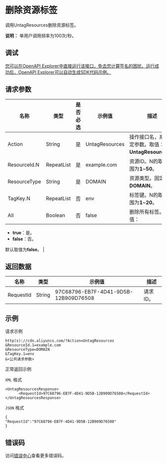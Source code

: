 # 删除资源标签

调用UntagResources删除资源标签。

**说明：** 单用户调用频率为100次/秒。

## 调试

[您可以在OpenAPI Explorer中直接运行该接口，免去您计算签名的困扰。运行成功后，OpenAPI Explorer可以自动生成SDK代码示例。](https://api.aliyun.com/#product=Cdn&api=UntagResources&type=RPC&version=2018-05-10)

## 请求参数

|名称|类型|是否必选|示例值|描述|
|--|--|----|---|--|
|Action|String|是|UntagResources|操作接口名，系统规定参数。取值：**UntagResources**。 |
|ResourceId.N|RepeatList|是|example.com|资源ID。N的取值范围为**1**~**50**。 |
|ResourceType|String|是|DOMAIN|资源类型。固定值：**DOMAIN**。 |
|TagKey.N|RepeatList|否|env|标签键。N的取值范围为**1**~**20**。 |
|All|Boolean|否|false|删除所有标签。取值：

 -   **true**：是。
-   **false**：否。

 默认取值为**false**。 |

## 返回数据

|名称|类型|示例值|描述|
|--|--|---|--|
|RequestId|String|97C68796-EB7F-4D41-9D5B-12B909D76508|请求ID。 |

## 示例

请求示例

```
http(s)://cdn.aliyuncs.com/?Action=UntagResources
&ResourceId.1=example.com
&ResourceType=DOMAIN
&TagKey.1=env
&<公共请求参数>
```

正常返回示例

`XML` 格式

```
<UntagResourcesResponse>	
      <RequestId>97C68796-EB7F-4D41-9D5B-12B909D76508</RequestId>
</UntagResourcesResponse>
```

`JSON` 格式

```
{
"RequestId":"97C68796-EB7F-4D41-9D5B-12B909D76508"
}
```

## 错误码

访问[错误中心](https://error-center.aliyun.com/status/product/Cdn)查看更多错误码。

